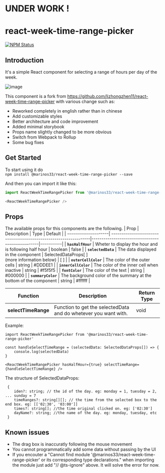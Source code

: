 # UNDER WORK !

# react-week-time-range-picker
[![NPM Status](https://img.shields.io/npm/dm/@marinos33/react-week-time-range-picker.svg?style=flat-square)](https://www.npmjs.com/package/@marinos33/react-week-time-range-picker)

## Introduction
It's a simple React component for selecting a range of hours per day of the week.

![image](https://user-images.githubusercontent.com/51862073/159894346-101b05b0-41e8-489e-a9f1-d5c2b476a38a.png)

This component is a fork from https://github.com/lizhongzhen11/react-week-time-range-picker with various change such as:
- Reworked completely in english rather than in chinese
- Add customizable styles
- Better architecture and code improvement
- Added minimal storybook
- Props name slightly changed to be more obvious
- Switch from Webpack to Rollup
- Some bug fixes

## Get Started
To start using it do <br/>
`npm install @marinos33/react-week-time-range-picker --save`

And then you can import it like this:

```js
import ReactWeekTimeRangePicker from '@marinos33/react-week-time-range-picker'

<ReactWeekTimeRangePicker />
```

## Props
The available props for this components are the following.
| Prop                 | Description                                                        | Type                                              | Default   |
| ---------------------| -------------------------------------------------------------------|---------------------------------------------------|-----------|
| **`hasHalfHour`**    | Wheter to display the hour and is following half hour              | boolean                                           | false     |
| **`selectedData`**   | The data displayed in the component                                | SelectedDataProps[ ]<br/>(more information below) | [ ]       |
| **`outerCellColor`** | The color of the outer cells                                       | string                                            | #DDDEE1   | 
| **`innerCellColor`** | The color of the inner cell when inactive                          | string                                            | #f5f5f5   |
| **`fontColor`**      | The color of the text                                              | string                                            | #000000   |
| **`summaryColor`**   | The background color of the summary at the bottom of the component | string                                            | #ffffff   |

| Function             | Description                                                        | Return Type                                          
| ---------------------| -------------------------------------------------------------------|-------------------------------------------------|
| **selectTimeRange**  | Function to get the selectedData and do whetever you want with.    | void                                            |

Example:
```
import ReactWeekTimeRangePicker from '@marinos33/react-week-time-range-picker'

const handleSelectTimeRange = (selectedData: SelectedDataProps[]) => {
    console.log(selectedData)
}
  
<ReactWeekTimeRangePicker hasHalfHour={true} selectTimeRange={handleSelectTimeRange} />
```

The structure of SelectedDataProps:
```
 {
    iden?: string; // the id of the day. eg: monday = 1, tuesday = 2, ... sunday = 7
    timeRanges?: string[][]; // the time from the selected box to the end box. eg: [['02:30', '03:00']]
    times?: string[]; //the time original clicked on. eg: ['02:30']
    dayName?: string; //the name of the day. eg: monday, tuesday, etc
 }
 ```
 
 ## Known issues
 - The drag box is inaccuratly following the mouse movement
 - You cannot programmatically add some data without passing by the UI
 - If you encouter a "Cannot find module '@marinos33/react-week-time-range-picker' or its corresponding type declarations." when importing the module just add "// @ts-ignore" above. It will solve the error for now.
